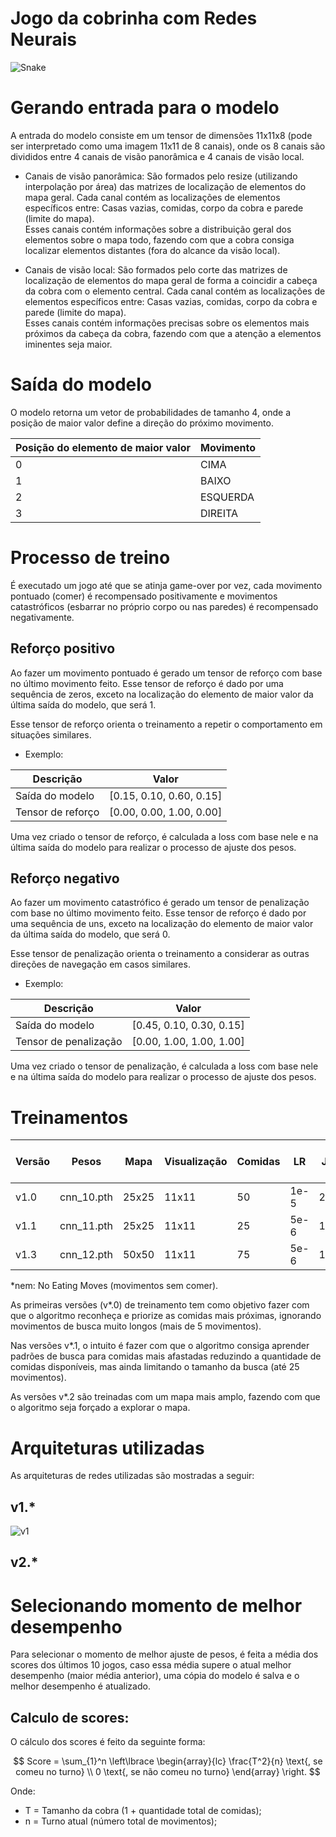 # Jogo da cobrinha com Redes Neurais

![Snake](./learning_models/trained_weights/snake.gif)


# Gerando entrada para o modelo

A entrada do modelo consiste em um tensor de dimensões 11x11x8 (pode ser interpretado como uma imagem 11x11 de 8 canais), onde os 8 canais são divididos entre 4 canais de visão panorâmica e 4 canais de visão local.

- Canais de visão panorâmica: São formados pelo resize (utilizando interpolação por área) das matrizes de localização de elementos do mapa geral. Cada canal contém as localizações de elementos específicos entre: Casas vazias, comidas, corpo da cobra e parede (limite do mapa). <br>
Esses canais contém informações sobre a distribuição geral dos elementos sobre o mapa todo, fazendo com que a cobra consiga localizar elementos distantes (fora do alcance da visão local).

- Canais de visão local: São formados pelo corte das matrizes de localização de elementos do mapa geral de forma a coincidir a cabeça da cobra com o elemento central. Cada canal contém as localizações de elementos específicos entre: Casas vazias, comidas, corpo da cobra e parede (limite do mapa). <br>
Esses canais contém informações precisas sobre os elementos mais próximos da cabeça da cobra, fazendo com que a atenção a elementos iminentes seja maior.

# Saída do modelo

O modelo retorna um vetor de probabilidades de tamanho 4, onde a posição de maior valor define a direção do próximo movimento.

| Posição do elemento de maior valor | Movimento |
|------------------------------------|-----------|
| 0 | CIMA |
| 1 | BAIXO |
| 2 | ESQUERDA |
| 3 | DIREITA |

# Processo de treino

É executado um jogo até que se atinja game-over por vez, cada movimento pontuado (comer) é recompensado positivamente e movimentos catastróficos (esbarrar no próprio corpo ou nas paredes) é recompensado negativamente.

## Reforço positivo

Ao fazer um movimento pontuado é gerado um tensor de reforço com base no último movimento feito. Esse tensor de reforço é dado por uma sequência de zeros, exceto na localização do elemento de maior valor da última saída do modelo, que será 1.

Esse tensor de reforço orienta o treinamento a repetir o comportamento em situações similares.

- Exemplo:

| Descrição | Valor |
|-----------|-------|
| Saída do modelo | [0.15, 0.10, 0.60, 0.15] |
| Tensor de reforço | [0.00, 0.00, 1.00, 0.00] |

Uma vez criado o tensor de reforço, é calculada a loss com base nele e na última saída do modelo para realizar o processo de ajuste dos pesos.

## Reforço negativo

Ao fazer um movimento catastrófico é gerado um tensor de penalização com base no último movimento feito. Esse tensor de reforço é dado por uma sequência de uns, exceto na localização do elemento de maior valor da última saída do modelo, que será 0.

Esse tensor de penalização orienta o treinamento a considerar as outras direções de navegação em casos similares.

- Exemplo:

| Descrição | Valor |
|-----------|-------|
| Saída do modelo | [0.45, 0.10, 0.30, 0.15] |
| Tensor de penalização | [0.00, 1.00, 1.00, 1.00] |

Uma vez criado o tensor de penalização, é calculada a loss com base nele e na última saída do modelo para realizar o processo de ajuste dos pesos.

# Treinamentos

| Versão | Pesos | Mapa | Visualização | Comidas | LR | Jogos | Zerar gradiente após | Auto Game-Over |
|--------|-------|------|--------------|---------|----|-------|----------------------|----------------|
| v1.0 | cnn_10.pth | 25x25 | 11x11 | 50 | 1e-5 | 20.000 | 5 nem* | 100 nem* |
| v1.1 | cnn_11.pth | 25x25 | 11x11 | 25 | 5e-6 | 10.000 | 25 nem* | 100 nem* |
| v1.3 | cnn_12.pth | 50x50 | 11x11 | 75 | 5e-6 | 10.000 | 25 nem* | 100 nem* |

*nem: No Eating Moves (movimentos sem comer).

As primeiras versões (v*.0) de treinamento tem como objetivo fazer com que o algoritmo reconheça e priorize as comidas mais próximas, ignorando movimentos de busca muito longos (mais de 5 movimentos).

Nas versões v*.1, o intuito é fazer com que o algoritmo consiga aprender padrões de busca para comidas mais afastadas reduzindo a quantidade de comidas disponíveis, mas ainda limitando o tamanho da busca (até 25 movimentos).

As versões v*.2 são treinadas com um mapa mais amplo, fazendo com que o algoritmo seja forçado a explorar o mapa.

# Arquiteturas utilizadas

As arquiteturas de redes utilizadas são mostradas a seguir:

## v1.*

![v1](./learning_models/trained_weights/archtectures/v1.png)

## v2.*

# Selecionando momento de melhor desempenho

Para selecionar o momento de melhor ajuste de pesos, é feita a média dos scores dos últimos 10 jogos, caso essa média supere o atual melhor desempenho (maior média anterior), uma cópia do modelo é salva e o melhor desempenho é atualizado.

## Calculo de scores:

O cálculo dos scores é feito da seguinte forma:

$$ Score = \sum_{1}^n \left\lbrace \begin{array}{lc} 
    \frac{T^2}{n} \text{, se comeu no turno} \\
    0 \text{, se não comeu no turno}
\end{array} \right. $$

Onde:

- T = Tamanho da cobra (1 + quantidade total de comidas);
- n = Turno atual (número total de movimentos);
